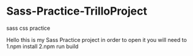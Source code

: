 # Sass-Practice-TrilloProject
sass css practice 

Hello this is my Sass Practice project in order to open it you will need to
1.npm install
2.npm run build
